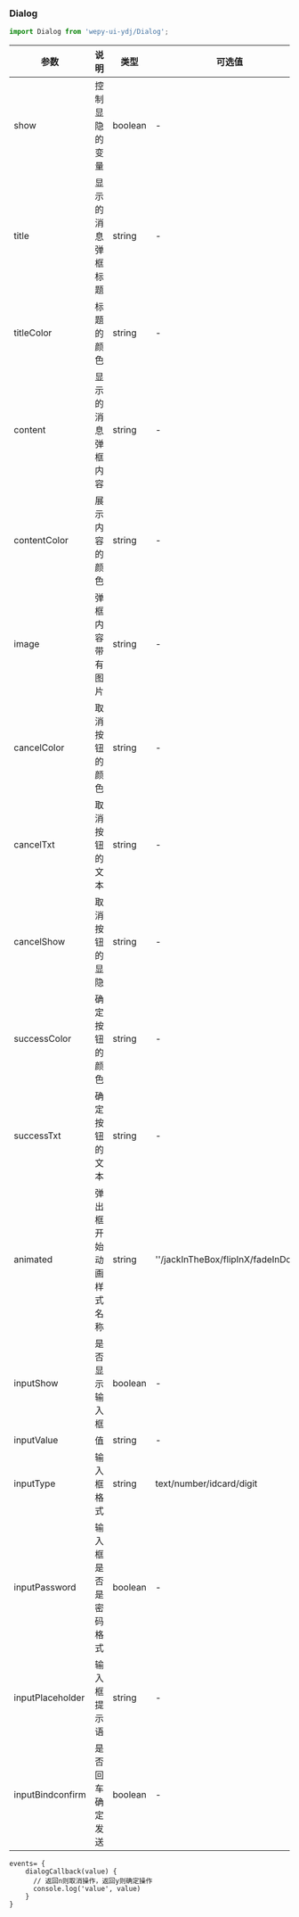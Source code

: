 ### Dialog

```js
import Dialog from 'wepy-ui-ydj/Dialog';
```

| 参数             | 说明                   | 类型    | 可选值                             | 默认值       |
| ---------------- | ---------------------- | ------- | ---------------------------------- | ------------ |
| show             | 控制 显隐 的变量       | boolean | -                                  | false        |
| title            | 显示的消息弹框标题     | string  | -                                  | ''           |
| titleColor       | 标题的颜色             | string  | -                                  | '#333333'    |
| content          | 显示的消息弹框内容     | string  | -                                  | ''           |
| contentColor     | 展示内容的颜色         | string  | -                                  | '#9a9a9a'    |
| image            | 弹框内容带有图片       | string  | -                                  | ''           |
| cancelColor      | 取消按钮的颜色         | string  | -                                  | #666666      |
| cancelTxt        | 取消按钮的文本         | string  | -                                  | 取消         |
| cancelShow       | 取消按钮的显隐         | string  | -                                  | true         |
| successColor     | 确定按钮的颜色         | string  | -                                  | #fd7598      |
| successTxt       | 确定按钮的文本         | string  | -                                  | 确定         |
| animated         | 弹出框开始动画样式名称 | string  | ''/jackInTheBox/flipInX/fadeInDown | ''           |
| inputShow        | 是否显示输入框         | boolean | -                                  | false        |
| inputValue       | 值                     | string  | -                                  | ''           |
| inputType        | 输入框格式             | string  | text/number/idcard/digit           | {}           |
| inputPassword    | 输入框是否是密码格式   | boolean | -                                  | false        |
| inputPlaceholder | 输入框提示语           | string  | -                                  | '请输入内容' |
| inputBindconfirm | 是否回车确定发送       | boolean | -                                  | false        |

```
events= {
	dialogCallback(value) {
      // 返回n则取消操作，返回y则确定操作
      console.log('value', value)
    }
}
```
